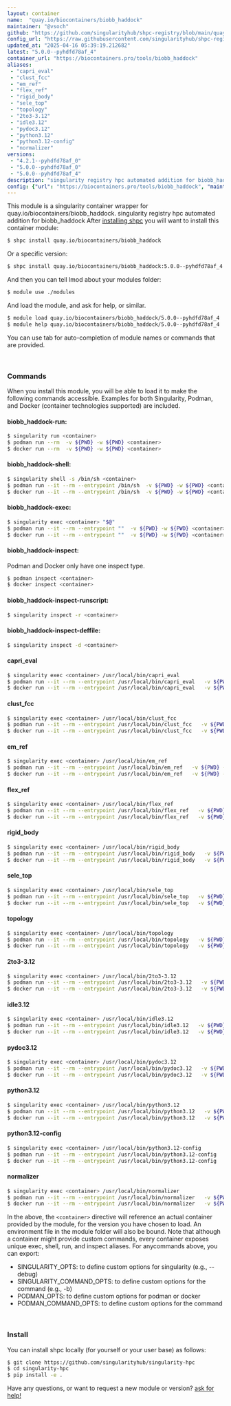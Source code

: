 ```yaml
---
layout: container
name:  "quay.io/biocontainers/biobb_haddock"
maintainer: "@vsoch"
github: "https://github.com/singularityhub/shpc-registry/blob/main/quay.io/biocontainers/biobb_haddock/container.yaml"
config_url: "https://raw.githubusercontent.com/singularityhub/shpc-registry/main/quay.io/biocontainers/biobb_haddock/container.yaml"
updated_at: "2025-04-16 05:39:19.212682"
latest: "5.0.0--pyhdfd78af_4"
container_url: "https://biocontainers.pro/tools/biobb_haddock"
aliases:
 - "capri_eval"
 - "clust_fcc"
 - "em_ref"
 - "flex_ref"
 - "rigid_body"
 - "sele_top"
 - "topology"
 - "2to3-3.12"
 - "idle3.12"
 - "pydoc3.12"
 - "python3.12"
 - "python3.12-config"
 - "normalizer"
versions:
 - "4.2.1--pyhdfd78af_0"
 - "5.0.0--pyhdfd78af_0"
 - "5.0.0--pyhdfd78af_4"
description: "singularity registry hpc automated addition for biobb_haddock"
config: {"url": "https://biocontainers.pro/tools/biobb_haddock", "maintainer": "@vsoch", "description": "singularity registry hpc automated addition for biobb_haddock", "latest": {"5.0.0--pyhdfd78af_4": "sha256:02ae442526f3d5a8a7d485f166d9c37826f0fc1100f99910dd463a11b0633e44"}, "tags": {"4.2.1--pyhdfd78af_0": "sha256:f7e0fa46658ff87f63569da48104cd10a83b0ba453a950be1c6473e0ba8ab335", "5.0.0--pyhdfd78af_0": "sha256:4ecaffeddb0b949e08f23defb923b6729a82cf6912814743b77e9bc7a0ba0da2", "5.0.0--pyhdfd78af_4": "sha256:02ae442526f3d5a8a7d485f166d9c37826f0fc1100f99910dd463a11b0633e44"}, "docker": "quay.io/biocontainers/biobb_haddock", "aliases": {"capri_eval": "/usr/local/bin/capri_eval", "clust_fcc": "/usr/local/bin/clust_fcc", "em_ref": "/usr/local/bin/em_ref", "flex_ref": "/usr/local/bin/flex_ref", "rigid_body": "/usr/local/bin/rigid_body", "sele_top": "/usr/local/bin/sele_top", "topology": "/usr/local/bin/topology", "2to3-3.12": "/usr/local/bin/2to3-3.12", "idle3.12": "/usr/local/bin/idle3.12", "pydoc3.12": "/usr/local/bin/pydoc3.12", "python3.12": "/usr/local/bin/python3.12", "python3.12-config": "/usr/local/bin/python3.12-config", "normalizer": "/usr/local/bin/normalizer"}}
---
```


This module is a singularity container wrapper for quay.io/biocontainers/biobb_haddock.
singularity registry hpc automated addition for biobb_haddock
After [installing shpc](#install) you will want to install this container module:


```bash
$ shpc install quay.io/biocontainers/biobb_haddock
```

Or a specific version:

```bash
$ shpc install quay.io/biocontainers/biobb_haddock:5.0.0--pyhdfd78af_4
```

And then you can tell lmod about your modules folder:

```bash
$ module use ./modules
```

And load the module, and ask for help, or similar.

```bash
$ module load quay.io/biocontainers/biobb_haddock/5.0.0--pyhdfd78af_4
$ module help quay.io/biocontainers/biobb_haddock/5.0.0--pyhdfd78af_4
```

You can use tab for auto-completion of module names or commands that are provided.

<br>

### Commands

When you install this module, you will be able to load it to make the following commands accessible.
Examples for both Singularity, Podman, and Docker (container technologies supported) are included.

#### biobb_haddock-run:

```bash
$ singularity run <container>
$ podman run --rm  -v ${PWD} -w ${PWD} <container>
$ docker run --rm  -v ${PWD} -w ${PWD} <container>
```

#### biobb_haddock-shell:

```bash
$ singularity shell -s /bin/sh <container>
$ podman run --it --rm --entrypoint /bin/sh  -v ${PWD} -w ${PWD} <container>
$ docker run --it --rm --entrypoint /bin/sh  -v ${PWD} -w ${PWD} <container>
```

#### biobb_haddock-exec:

```bash
$ singularity exec <container> "$@"
$ podman run --it --rm --entrypoint ""  -v ${PWD} -w ${PWD} <container> "$@"
$ docker run --it --rm --entrypoint ""  -v ${PWD} -w ${PWD} <container> "$@"
```

#### biobb_haddock-inspect:

Podman and Docker only have one inspect type.

```bash
$ podman inspect <container>
$ docker inspect <container>
```

#### biobb_haddock-inspect-runscript:

```bash
$ singularity inspect -r <container>
```

#### biobb_haddock-inspect-deffile:

```bash
$ singularity inspect -d <container>
```


#### capri_eval

```bash
$ singularity exec <container> /usr/local/bin/capri_eval
$ podman run --it --rm --entrypoint /usr/local/bin/capri_eval   -v ${PWD} -w ${PWD} <container> -c " $@"
$ docker run --it --rm --entrypoint /usr/local/bin/capri_eval   -v ${PWD} -w ${PWD} <container> -c " $@"
```


#### clust_fcc

```bash
$ singularity exec <container> /usr/local/bin/clust_fcc
$ podman run --it --rm --entrypoint /usr/local/bin/clust_fcc   -v ${PWD} -w ${PWD} <container> -c " $@"
$ docker run --it --rm --entrypoint /usr/local/bin/clust_fcc   -v ${PWD} -w ${PWD} <container> -c " $@"
```


#### em_ref

```bash
$ singularity exec <container> /usr/local/bin/em_ref
$ podman run --it --rm --entrypoint /usr/local/bin/em_ref   -v ${PWD} -w ${PWD} <container> -c " $@"
$ docker run --it --rm --entrypoint /usr/local/bin/em_ref   -v ${PWD} -w ${PWD} <container> -c " $@"
```


#### flex_ref

```bash
$ singularity exec <container> /usr/local/bin/flex_ref
$ podman run --it --rm --entrypoint /usr/local/bin/flex_ref   -v ${PWD} -w ${PWD} <container> -c " $@"
$ docker run --it --rm --entrypoint /usr/local/bin/flex_ref   -v ${PWD} -w ${PWD} <container> -c " $@"
```


#### rigid_body

```bash
$ singularity exec <container> /usr/local/bin/rigid_body
$ podman run --it --rm --entrypoint /usr/local/bin/rigid_body   -v ${PWD} -w ${PWD} <container> -c " $@"
$ docker run --it --rm --entrypoint /usr/local/bin/rigid_body   -v ${PWD} -w ${PWD} <container> -c " $@"
```


#### sele_top

```bash
$ singularity exec <container> /usr/local/bin/sele_top
$ podman run --it --rm --entrypoint /usr/local/bin/sele_top   -v ${PWD} -w ${PWD} <container> -c " $@"
$ docker run --it --rm --entrypoint /usr/local/bin/sele_top   -v ${PWD} -w ${PWD} <container> -c " $@"
```


#### topology

```bash
$ singularity exec <container> /usr/local/bin/topology
$ podman run --it --rm --entrypoint /usr/local/bin/topology   -v ${PWD} -w ${PWD} <container> -c " $@"
$ docker run --it --rm --entrypoint /usr/local/bin/topology   -v ${PWD} -w ${PWD} <container> -c " $@"
```


#### 2to3-3.12

```bash
$ singularity exec <container> /usr/local/bin/2to3-3.12
$ podman run --it --rm --entrypoint /usr/local/bin/2to3-3.12   -v ${PWD} -w ${PWD} <container> -c " $@"
$ docker run --it --rm --entrypoint /usr/local/bin/2to3-3.12   -v ${PWD} -w ${PWD} <container> -c " $@"
```


#### idle3.12

```bash
$ singularity exec <container> /usr/local/bin/idle3.12
$ podman run --it --rm --entrypoint /usr/local/bin/idle3.12   -v ${PWD} -w ${PWD} <container> -c " $@"
$ docker run --it --rm --entrypoint /usr/local/bin/idle3.12   -v ${PWD} -w ${PWD} <container> -c " $@"
```


#### pydoc3.12

```bash
$ singularity exec <container> /usr/local/bin/pydoc3.12
$ podman run --it --rm --entrypoint /usr/local/bin/pydoc3.12   -v ${PWD} -w ${PWD} <container> -c " $@"
$ docker run --it --rm --entrypoint /usr/local/bin/pydoc3.12   -v ${PWD} -w ${PWD} <container> -c " $@"
```


#### python3.12

```bash
$ singularity exec <container> /usr/local/bin/python3.12
$ podman run --it --rm --entrypoint /usr/local/bin/python3.12   -v ${PWD} -w ${PWD} <container> -c " $@"
$ docker run --it --rm --entrypoint /usr/local/bin/python3.12   -v ${PWD} -w ${PWD} <container> -c " $@"
```


#### python3.12-config

```bash
$ singularity exec <container> /usr/local/bin/python3.12-config
$ podman run --it --rm --entrypoint /usr/local/bin/python3.12-config   -v ${PWD} -w ${PWD} <container> -c " $@"
$ docker run --it --rm --entrypoint /usr/local/bin/python3.12-config   -v ${PWD} -w ${PWD} <container> -c " $@"
```


#### normalizer

```bash
$ singularity exec <container> /usr/local/bin/normalizer
$ podman run --it --rm --entrypoint /usr/local/bin/normalizer   -v ${PWD} -w ${PWD} <container> -c " $@"
$ docker run --it --rm --entrypoint /usr/local/bin/normalizer   -v ${PWD} -w ${PWD} <container> -c " $@"
```



In the above, the `<container>` directive will reference an actual container provided
by the module, for the version you have chosen to load. An environment file in the
module folder will also be bound. Note that although a container
might provide custom commands, every container exposes unique exec, shell, run, and
inspect aliases. For anycommands above, you can export:

 - SINGULARITY_OPTS: to define custom options for singularity (e.g., --debug)
 - SINGULARITY_COMMAND_OPTS: to define custom options for the command (e.g., -b)
 - PODMAN_OPTS: to define custom options for podman or docker
 - PODMAN_COMMAND_OPTS: to define custom options for the command

<br>

### Install

You can install shpc locally (for yourself or your user base) as follows:

```bash
$ git clone https://github.com/singularityhub/singularity-hpc
$ cd singularity-hpc
$ pip install -e .
```

Have any questions, or want to request a new module or version? [ask for help!](https://github.com/singularityhub/singularity-hpc/issues)